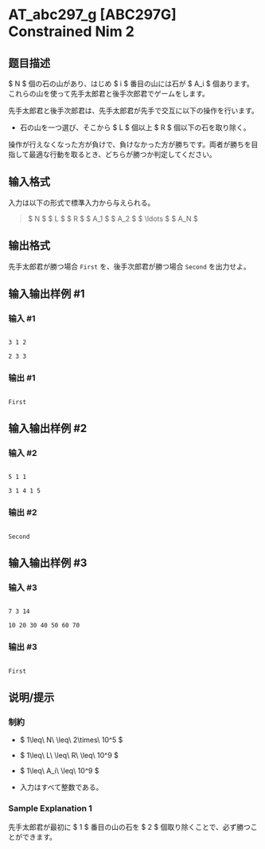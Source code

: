 # AT_abc297_g [ABC297G] Constrained Nim 2

## 题目描述

[problemUrl]: https://atcoder.jp/contests/abc297/tasks/abc297_g

$ N $ 個の石の山があり、はじめ $ i $ 番目の山には石が $ A_i $ 個あります。これらの山を使って先手太郎君と後手次郎君でゲームをします。

先手太郎君と後手次郎君は、先手太郎君が先手で交互に以下の操作を行います。

- 石の山を一つ選び、そこから $ L $ 個以上 $ R $ 個以下の石を取り除く。

操作が行えなくなった方が負けで、負けなかった方が勝ちです。両者が勝ちを目指して最適な行動を取るとき、どちらが勝つか判定してください。

## 输入格式

入力は以下の形式で標準入力から与えられる。

> $ N $ $ L $ $ R $ $ A_1 $ $ A_2 $ $ \ldots $ $ A_N $

## 输出格式

先手太郎君が勝つ場合 `First` を、後手次郎君が勝つ場合 `Second` を出力せよ。

## 输入输出样例 #1

### 输入 #1

```
3 1 2
2 3 3
```

### 输出 #1

```
First
```

## 输入输出样例 #2

### 输入 #2

```
5 1 1
3 1 4 1 5
```

### 输出 #2

```
Second
```

## 输入输出样例 #3

### 输入 #3

```
7 3 14
10 20 30 40 50 60 70
```

### 输出 #3

```
First
```

## 说明/提示

### 制約

- $ 1\leq\ N\ \leq\ 2\times\ 10^5 $
- $ 1\leq\ L\ \leq\ R\ \leq\ 10^9 $
- $ 1\leq\ A_i\ \leq\ 10^9 $
- 入力はすべて整数である。

### Sample Explanation 1

先手太郎君が最初に $ 1 $ 番目の山の石を $ 2 $ 個取り除くことで、必ず勝つことができます。